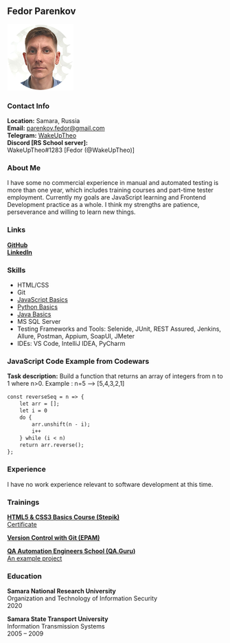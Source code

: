 ## Fedor Parenkov

![](./images/selfie.png)

### Contact Info
**Location:** Samara, Russia  
**Email:** parenkov.fedor@gmail.com  
**Telegram:** [WakeUpTheo](https://t.me/WakeUpTheo)  
**Discord [RS School server]:**  
WakeUpTheo#1283 [Fedor (@WakeUpTheo)]

### About Me

I have some no commercial experience in manual and automated testing is more than one year, which includes training courses and part-time tester employment. Currently my goals are JavaScript learning and Frontend Development practice as a whole. I think my strengths are patience, perseverance and willing to learn new things.

### Links
[**GitHub**](https://github.com/WakeUpTheo)    
[**LinkedIn**](https://www.linkedin.com/in/fedor-parenkov/?locale=en_US)

### Skills
* HTML/CSS
* Git
* [JavaScript Basics](https://www.codewars.com/users/WakeUpTheo/)
* [Python Basics](https://py.checkio.org/user/WakeUpTheo/list/)
* [Java Basics](https://github.com/WakeUpTheo/java-intro/tree/main/src/main/java/fedor/parenkov)
* MS SQL Server  
* Testing Frameworks and Tools: Selenide, JUnit, REST Assured, Jenkins, Allure, Postman, Appium, SoapUI, JMeter
* IDEs: VS Code, IntelliJ IDEA, PyCharm

### JavaScript Code Example from Codewars
**Task description:**  Build a function that returns an array of integers from n to 1 where n>0. Example : n=5 --> [5,4,3,2,1]
```
const reverseSeq = n => {
    let arr = [];
    let i = 0
    do {
        arr.unshift(n - i);
        i++
    } while (i < n)
    return arr.reverse();
};
```
### Experience
I have no work experience relevant to software development at this time.

### Trainings
[**HTML5 & CSS3 Basics Course (Stepik)**](https://stepik.org/course/58973/promo)  
[Certificate](https://stepik.org/cert/1517607)

[**Version Control with Git (EPAM)**](https://learn.epam.com/detailsPage?id=601f195a-d408-4439-a16d-0630ed2a412e)

[**QA Automation Engineers School (QA.Guru)**](https://qa.guru/)  
[An example project](https://github.com/WakeUpTheo/mobile-Wiki)

### Education
**Samara National Research University**  
Organization and Technology of Information Security  
2020

**Samara State Transport University**  
Information Transmission Systems  
2005 – 2009